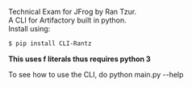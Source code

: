 Technical Exam for JFrog by Ran Tzur.<br>
A CLI for Artifactory built in python.<br>
Install using:

```sh
$ pip install CLI-Rantz
```

<b>This uses f literals thus requires python 3</b><br>

To see how to use the CLI, do python main.py --help
